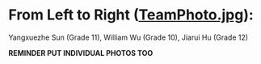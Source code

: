 From Left to Right ([TeamPhoto.jpg](t-photos/Teamphoto.jpg)): 
====

Yangxuezhe Sun (Grade 11), William Wu (Grade 10), Jiarui Hu (Grade 12)

**REMINDER PUT INDIVIDUAL PHOTOS TOO**

